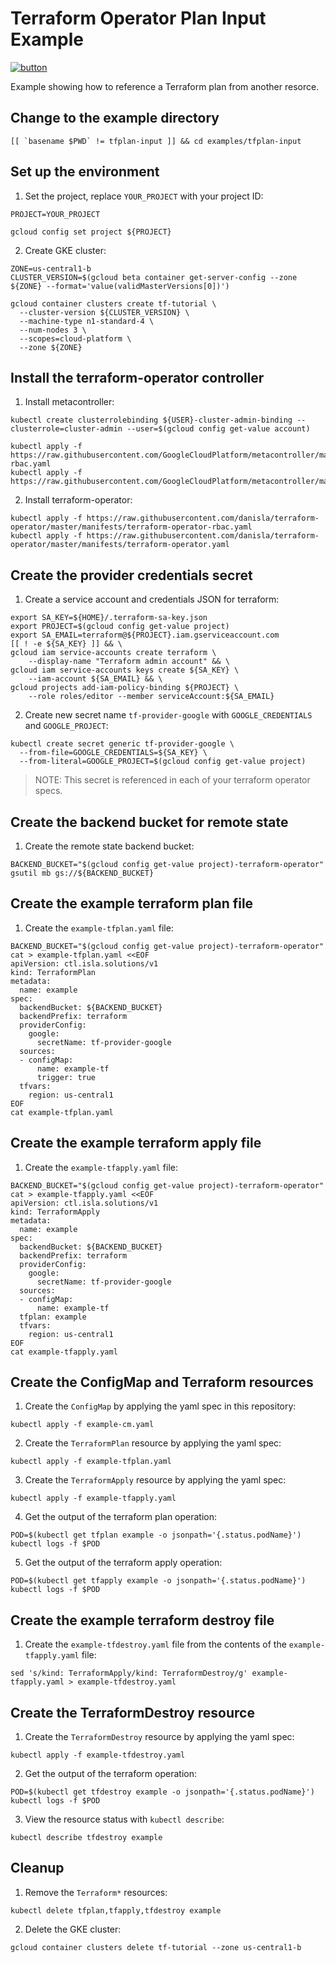 # Terraform Operator Plan Input Example

[![button](http://gstatic.com/cloudssh/images/open-btn.png)](https://console.cloud.google.com/cloudshell/open?git_repo=https://github.com/danisla/terraform-operator&working_dir=examples/tfplan-input&page=shell&tutorial=README.md)

Example showing how to reference a Terraform plan from another resorce.

## Change to the example directory

```
[[ `basename $PWD` != tfplan-input ]] && cd examples/tfplan-input
```

## Set up the environment

1. Set the project, replace `YOUR_PROJECT` with your project ID:

```
PROJECT=YOUR_PROJECT
```

```
gcloud config set project ${PROJECT}
```

2. Create GKE cluster:

```
ZONE=us-central1-b
CLUSTER_VERSION=$(gcloud beta container get-server-config --zone ${ZONE} --format='value(validMasterVersions[0])')

gcloud container clusters create tf-tutorial \
  --cluster-version ${CLUSTER_VERSION} \
  --machine-type n1-standard-4 \
  --num-nodes 3 \
  --scopes=cloud-platform \
  --zone ${ZONE}
```

## Install the terraform-operator controller

1. Install metacontroller:

```
kubectl create clusterrolebinding ${USER}-cluster-admin-binding --clusterrole=cluster-admin --user=$(gcloud config get-value account)

kubectl apply -f https://raw.githubusercontent.com/GoogleCloudPlatform/metacontroller/master/manifests/metacontroller-rbac.yaml
kubectl apply -f https://raw.githubusercontent.com/GoogleCloudPlatform/metacontroller/master/manifests/metacontroller.yaml
```

2. Install terraform-operator:

```
kubectl apply -f https://raw.githubusercontent.com/danisla/terraform-operator/master/manifests/terraform-operator-rbac.yaml
kubectl apply -f https://raw.githubusercontent.com/danisla/terraform-operator/master/manifests/terraform-operator.yaml
```

## Create the provider credentials secret

1. Create a service account and credentials JSON for terraform:

```
export SA_KEY=${HOME}/.terraform-sa-key.json
export PROJECT=$(gcloud config get-value project)
export SA_EMAIL=terraform@${PROJECT}.iam.gserviceaccount.com
[[ ! -e ${SA_KEY} ]] && \
gcloud iam service-accounts create terraform \
    --display-name "Terraform admin account" && \
gcloud iam service-accounts keys create ${SA_KEY} \
    --iam-account ${SA_EMAIL} && \
gcloud projects add-iam-policy-binding ${PROJECT} \
    --role roles/editor --member serviceAccount:${SA_EMAIL}
```

2. Create new secret name `tf-provider-google` with `GOOGLE_CREDENTIALS` and `GOOGLE_PROJECT`:

```
kubectl create secret generic tf-provider-google \
  --from-file=GOOGLE_CREDENTIALS=${SA_KEY} \
  --from-literal=GOOGLE_PROJECT=$(gcloud config get-value project)
```

> NOTE: This secret is referenced in each of your terraform operator specs.

## Create the backend bucket for remote state

1. Create the remote state backend bucket:

```
BACKEND_BUCKET="$(gcloud config get-value project)-terraform-operator"
gsutil mb gs://${BACKEND_BUCKET}
```

## Create the example terraform plan file

1. Create the `example-tfplan.yaml` file:

```
BACKEND_BUCKET="$(gcloud config get-value project)-terraform-operator"
cat > example-tfplan.yaml <<EOF
apiVersion: ctl.isla.solutions/v1
kind: TerraformPlan
metadata:
  name: example
spec:
  backendBucket: ${BACKEND_BUCKET}
  backendPrefix: terraform
  providerConfig:
    google:
      secretName: tf-provider-google
  sources:
  - configMap:
      name: example-tf
      trigger: true
  tfvars:
    region: us-central1
EOF
cat example-tfplan.yaml
```

## Create the example terraform apply file

1. Create the `example-tfapply.yaml` file:

```
BACKEND_BUCKET="$(gcloud config get-value project)-terraform-operator"
cat > example-tfapply.yaml <<EOF
apiVersion: ctl.isla.solutions/v1
kind: TerraformApply
metadata:
  name: example
spec:
  backendBucket: ${BACKEND_BUCKET}
  backendPrefix: terraform
  providerConfig:
    google:
      secretName: tf-provider-google
  sources:
  - configMap:
      name: example-tf
  tfplan: example
  tfvars:
    region: us-central1
EOF
cat example-tfapply.yaml
```

## Create the ConfigMap and Terraform resources

1. Create the `ConfigMap` by applying the yaml spec in this repository:

```
kubectl apply -f example-cm.yaml
```

2. Create the `TerraformPlan` resource by applying the yaml spec:

```
kubectl apply -f example-tfplan.yaml
```

3. Create the `TerraformApply` resource by applying the yaml spec:

```
kubectl apply -f example-tfapply.yaml
```

4. Get the output of the terraform plan operation:

```
POD=$(kubectl get tfplan example -o jsonpath='{.status.podName}')
kubectl logs -f $POD
```

5. Get the output of the terraform apply operation:

```
POD=$(kubectl get tfapply example -o jsonpath='{.status.podName}')
kubectl logs -f $POD
```

## Create the example terraform destroy file

1. Create the `example-tfdestroy.yaml` file from the contents of the `example-tfapply.yaml` file:

```
sed 's/kind: TerraformApply/kind: TerraformDestroy/g' example-tfapply.yaml > example-tfdestroy.yaml
```

## Create the TerraformDestroy resource

1. Create the `TerraformDestroy` resource by applying the yaml spec:

```
kubectl apply -f example-tfdestroy.yaml
```

2. Get the output of the terraform operation:

```
POD=$(kubectl get tfdestroy example -o jsonpath='{.status.podName}')
kubectl logs -f $POD
```

3. View the resource status with `kubectl describe`:

```
kubectl describe tfdestroy example
```

## Cleanup

1. Remove the `Terraform*` resources:

```
kubectl delete tfplan,tfapply,tfdestroy example
```

2. Delete the GKE cluster:

```
gcloud container clusters delete tf-tutorial --zone us-central1-b
```